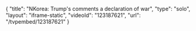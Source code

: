 {
    "title": "NKorea: Trump's comments a declaration of war",
    "type": "solo",
    "layout": "iframe-static",
    "videoId": "123187621",
    "url": "\/tvpembed\/123187621"
}